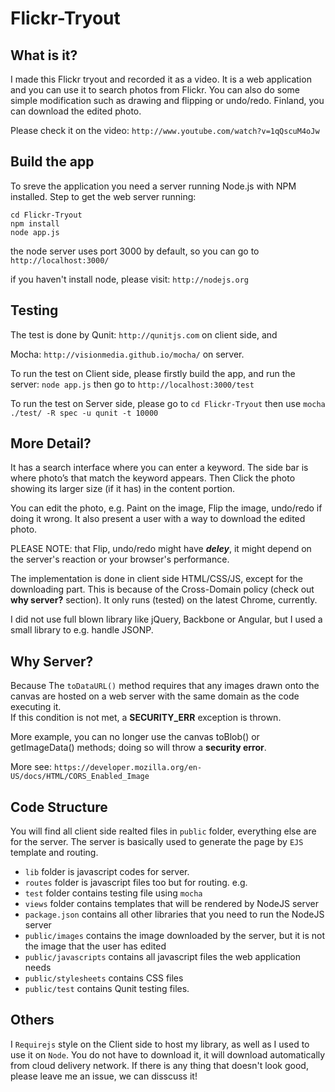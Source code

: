 Flickr-Tryout
=============

## What is it?
I made this Flickr tryout and recorded it as a video. It is a web application and you can use it to search photos from 
Flickr. You can also do some simple modification such as drawing and flipping or undo/redo. 
Finland, you can download the edited photo. 

Please check it on the video: ```http://www.youtube.com/watch?v=1qQscuM4oJw```

## Build the app

To sreve the application you need a server running Node.js with NPM installed. Step to get the web server running:

    cd Flickr-Tryout
    npm install
    node app.js

the node server uses port 3000 by default, so you can go to ```http://localhost:3000/```

if you haven't install node, please visit: ```http://nodejs.org```

## Testing
The test is done by Qunit: ```http://qunitjs.com``` on client side, and 

Mocha: ```http://visionmedia.github.io/mocha/``` on server.

To run the test on Client side, please firstly build the app, and run the server: ```node app.js```
then go to ```http://localhost:3000/test```

To run the test on Server side, please go to `cd Flickr-Tryout` then use ```mocha ./test/ -R spec -u qunit -t 10000```

## More Detail?

It has a search interface where you can enter a keyword. 
The side bar is where photo’s that match the keyword appears. 
Then Click the photo showing its larger size (if it has) in the content portion.

You can edit the photo, e.g. Paint on the image, Flip the image, undo/redo if doing it wrong. 
It also present a user with a way to download the edited photo. 

PLEASE NOTE: that Flip, undo/redo might have ___deley___, it might depend on the server's reaction or your browser's performance.

The implementation is done in client side HTML/CSS/JS, except for the downloading part. 
This is because of the Cross-Domain policy (check out __why server?__ section). It only runs (tested) on the latest Chrome, currently. 

I did not use full blown library like jQuery, Backbone or Angular, but I used a small library to e.g. handle JSONP.


## Why Server?

Because The ```toDataURL()``` method requires that any images drawn onto the canvas are hosted on a web server with the same domain as the code executing it.  
If this condition is not met, a __SECURITY_ERR__ exception is thrown.

More example, you can no longer use the canvas toBlob() or getImageData() methods; doing so will throw a __security error__.

More see: ```https://developer.mozilla.org/en-US/docs/HTML/CORS_Enabled_Image```

## Code Structure

You will find all client side realted files in `public` folder, everything else are for the server.
The server is basically used to generate the page by `EJS` template and routing.

* `lib` folder is javascript codes for server.
* `routes` folder is javascript files too but for routing. e.g.
* `test` folder contains testing file using `mocha`
* `views` folder contains templates that will be rendered by NodeJS server
* `package.json` contains all other libraries that you need to run the NodeJS server
* `public/images` contains the image downloaded by the server, but it is not the image that the user has edited
* `public/javascripts` contains all javascript files the web application needs
* `public/stylesheets` contains CSS files
* `public/test` contains Qunit testing files.



## Others

I `Requirejs` style on the Client side to host my library, as well as I used to use it on `Node`. 
You do not have to download it, it will download automatically from cloud delivery network.
If there is any thing that doesn't look good, please leave me an issue, we can disscuss it!

